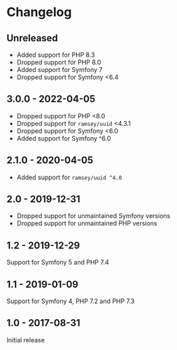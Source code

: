 # Changelog

## Unreleased

* Added support for PHP 8.3
* Dropped support for PHP 8.0
* Added support for Symfony 7
* Dropped support for Symfony <6.4

## 3.0.0 - 2022-04-05

* Dropped support for PHP <8.0
* Dropped support for `ramsey/uuid` <4.3.1
* Dropped support for Symfony <6.0
* Added support for Symfony ^6.0

## 2.1.0 - 2020-04-05

* Added support for `ramsey/uuid ^4.0`

## 2.0 - 2019-12-31

* Dropped support for unmaintained Symfony versions
* Dropped support for unmaintained PHP versions

## 1.2 - 2019-12-29

Support for Symfony 5 and PHP 7.4

## 1.1 - 2019-01-09

Support for Symfony 4, PHP 7.2 and PHP 7.3

## 1.0 - 2017-08-31

Initial release
